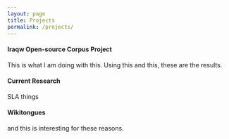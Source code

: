 ```yaml
---
layout: page
title: Projects
permalink: /projects/
---
```


#### Iraqw Open-source Corpus Project

This is what I am doing with this. Using this and this, these are the results.


#### Current Research

SLA things


#### Wikitongues 

and this is interesting for these reasons.


